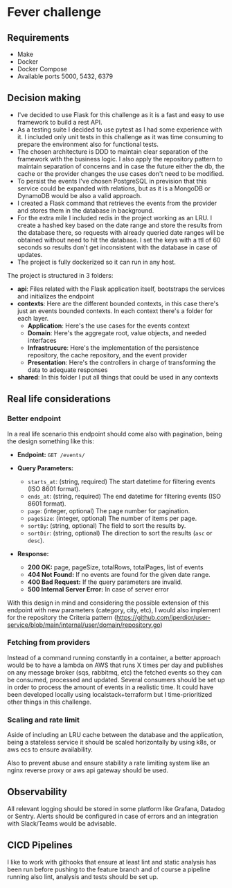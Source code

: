 # Fever challenge

## Requirements

- Make
- Docker
- Docker Compose
- Available ports 5000, 5432, 6379

## Decision making

- I've decided to use Flask for this challenge as it is a fast and easy to use framework to build a rest API.
- As a testing suite I decided to use pytest as I had some experience with it. I included only unit tests in this challenge as it was time consuming to prepare the environment also for functional tests.
- The chosen architecture is DDD to maintain clear separation of the framework with the business logic. I also apply the repository pattern to maintain separation of concerns and in case the future either the db, the cache or the provider changes the use cases don't need to be modified.
- To persist the events I've chosen PostgreSQL in prevision that this service could be expanded with relations, but as it is a MongoDB or DynamoDB would be also a valid approach.
- I created a Flask command that retrieves the events from the provider and stores them in the database in background.
- For the extra mile I included redis in the project working as an LRU. I create a hashed key based on the date range and store the results from the database there, so requests with already queried date ranges will be obtained without need to hit the database. I set the keys with a ttl of 60 seconds so results don't get inconsistent with the database in case of updates.
- The project is fully dockerized so it can run in any host.

The project is structured in 3 folders:
- **api**: Files related with the Flask application itself, bootstraps the services and initializes the endpoint
- **contexts**: Here are the different bounded contexts, in this case there's just an events bounded contexts. In each context there's a folder for each layer.
    - **Application**: Here's the use cases for the events context
    - **Domain**: Here's the aggregate root, value objects, and needed interfaces
    - **Infrastrucure**: Here's the implementation of the persistence repository, the cache repository, and the event provider 
    - **Presentation**: Here's the controllers in charge of transforming the data to adequate responses
- **shared**: In this folder I put all things that could be used in any contexts


## Real life considerations

### Better endpoint

In a real life scenario this endpoint should come also with pagination, being the design something like this:

- **Endpoint:** `GET /events/`
- **Query Parameters:**
  - `starts_at`: (string, required) The start datetime for filtering events (ISO 8601 format).
  - `ends_at`: (string, required) The end datetime for filtering events (ISO 8601 format).
  - `page`: (integer, optional) The page number for pagination.
  - `pageSize`: (integer, optional) The number of items per page.
  - `sortBy`: (string, optional) The field to sort the results by.
  - `sortDir`: (string, optional) The direction to sort the results (`asc` or `desc`).

- **Response:**
  - **200 OK:** page, pageSize, totalRows, totalPages, list of events
  - **404 Not Found:** If no events are found for the given date range.
  - **400 Bad Request:** If the query parameters are invalid.
  - **500 Internal Server Error:** In case of server error

With this design in mind and considering the possible extension of this endpoint with new parameters (category, city, etc), I would also implement for the repository the Criteria pattern (https://github.com/jperdior/user-service/blob/main/internal/user/domain/repository.go)

### Fetching from providers

Instead of a command running constantly in a container, a better approach would be to have a lambda on AWS that runs X times per day and publishes on any message broker (sqs, rabbitmq, etc) the fetched events so they can be consumed, processed and updated. Several consumers should be set up in order to process the amount of events in a realistic time. It could have been developed locally using localstack+terraform but I time-prioritized other things in this challenge.

### Scaling and rate limit

Aside of including an LRU cache between the database and the application, being a stateless service it should be scaled horizontally by using k8s, or aws ecs to ensure availability.

Also to prevent abuse and ensure stability a rate limiting system like an nginx reverse proxy or aws api gateway should be used.

## Observability

All relevant logging should be stored in some platform like Grafana, Datadog or Sentry. Alerts should be configured in case of errors and an integration with Slack/Teams would be advisable.

## CICD Pipelines

I like to work with githooks that ensure at least lint and static analysis has been run before pushing to the feature branch and of course a pipeline running also lint, analysis and tests should be set up.